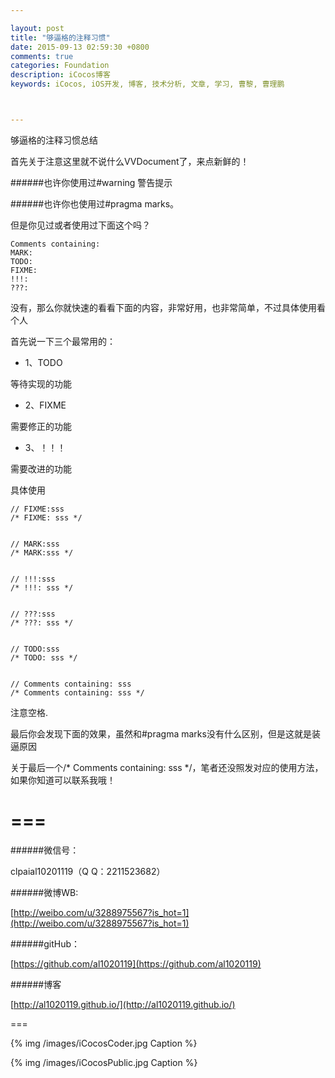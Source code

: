 ```yaml
---

layout: post
title: "够逼格的注释习惯"
date: 2015-09-13 02:59:30 +0800
comments: true
categories: Foundation
description: iCocos博客
keywords: iCocos, iOS开发, 博客, 技术分析, 文章, 学习, 曹黎, 曹理鹏



---
```






够逼格的注释习惯总结

 

 

首先关于注意这里就不说什么VVDocument了，来点新鲜的！

######也许你使用过#warning 警告提示

######也许你也使用过#pragma marks。

但是你见过或者使用过下面这个吗？

	Comments containing:
	MARK:
	TODO:
	FIXME:
	!!!:
	???:
没有，那么你就快速的看看下面的内容，非常好用，也非常简单，不过具体使用看个人



<!--more-->





 首先说一下三个最常用的：
 
 * 1、TODO

 等待实现的功能
 
 * 2、FIXME

 需要修正的功能
 
 * 3、！！！

 需要改进的功能

具体使用
	
	// FIXME:sss
	/* FIXME: sss */
	
	
	// MARK:sss
	/* MARK:sss */
	
	
	// !!!:sss
	/* !!!: sss */
	
	
	// ???:sss
	/* ???: sss */
	
	
	// TODO:sss
	/* TODO: sss */


	// Comments containing: sss
	/* Comments containing: sss */

注意空格.

 最后你会发现下面的效果，虽然和#pragma marks没有什么区别，但是这就是装逼原因

关于最后一个/* Comments containing: sss */，笔者还没照发对应的使用方法，如果你知道可以联系我哦！


<!--more-->




===
===


######微信号：
	
clpaial10201119（Q Q：2211523682）
    
######微博WB:

[http://weibo.com/u/3288975567?is_hot=1](http://weibo.com/u/3288975567?is_hot=1)

######gitHub：


[https://github.com/al1020119](https://github.com/al1020119)
	
######博客

[http://al1020119.github.io/](http://al1020119.github.io/)

===

{% img /images/iCocosCoder.jpg Caption %}  

{% img /images/iCocosPublic.jpg Caption %}  